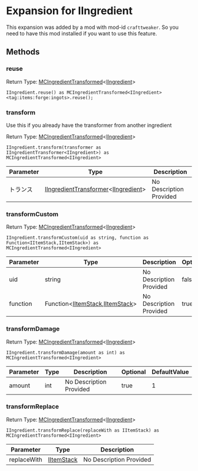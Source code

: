 # Expansion for IIngredient

This expansion was added by a mod with mod-id `crafttweaker`. So you need to have this mod installed if you want to use this feature.

## Methods

### reuse

Return Type: [MCIngredientTransformed](/vanilla/api/items/MCIngredientTransformed)&lt;[IIngredient](/vanilla/api/items/IIngredient)&gt;

```zenscript
IIngredient.reuse() as MCIngredientTransformed<IIngredient>
<tag:items:forge:ingots>.reuse();
```
### transform

Use this if you already have the transformer from another ingredient

Return Type: [MCIngredientTransformed](/vanilla/api/items/MCIngredientTransformed)&lt;[IIngredient](/vanilla/api/items/IIngredient)&gt;

```zenscript
IIngredient.transform(transformer as IIngredientTransformer<IIngredient>) as MCIngredientTransformed<IIngredient>
```
| Parameter | Type                                                                                                                                 | Description             |
| --------- | ------------------------------------------------------------------------------------------------------------------------------------ | ----------------------- |
| トランス      | [IIngredientTransformer](/vanilla/api/items/IIngredientTransformer)&lt;[IIngredient](/vanilla/api/items/IIngredient)&gt; | No Description Provided |

### transformCustom

Return Type: [MCIngredientTransformed](/vanilla/api/items/MCIngredientTransformed)&lt;[IIngredient](/vanilla/api/items/IIngredient)&gt;

```zenscript
IIngredient.transformCustom(uid as string, function as Function<IItemStack,IItemStack>) as MCIngredientTransformed<IIngredient>
```
| Parameter | Type                                                                                                                | Description             | Optional | DefaultValue |
| --------- | ------------------------------------------------------------------------------------------------------------------- | ----------------------- | -------- | ------------ |
| uid       | string                                                                                                              | No Description Provided | false    |              |
| function  | Function&lt;[IItemStack](/vanilla/api/items/IItemStack),[IItemStack](/vanilla/api/items/IItemStack)&gt; | No Description Provided | true     |              |
### transformDamage

Return Type: [MCIngredientTransformed](/vanilla/api/items/MCIngredientTransformed)&lt;[IIngredient](/vanilla/api/items/IIngredient)&gt;

```zenscript
IIngredient.transformDamage(amount as int) as MCIngredientTransformed<IIngredient>
```
| Parameter | Type | Description             | Optional | DefaultValue |
| --------- | ---- | ----------------------- | -------- | ------------ |
| amount    | int  | No Description Provided | true     | 1            |
### transformReplace

Return Type: [MCIngredientTransformed](/vanilla/api/items/MCIngredientTransformed)&lt;[IIngredient](/vanilla/api/items/IIngredient)&gt;

```zenscript
IIngredient.transformReplace(replaceWith as IItemStack) as MCIngredientTransformed<IIngredient>
```
| Parameter   | Type                                        | Description             |
| ----------- | ------------------------------------------- | ----------------------- |
| replaceWith | [IItemStack](/vanilla/api/items/IItemStack) | No Description Provided |


